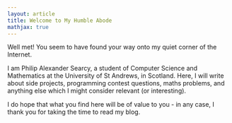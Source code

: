 ```yaml
---
layout: article
title: Welcome to My Humble Abode
mathjax: true
---
```


Well met! You seem to have found your way onto
my quiet corner of the Internet.

I am Philip Alexander Searcy, a student of Computer Science
and Mathematics at the University of St Andrews, in Scotland.
Here, I will write about side projects, programming contest questions,
maths problems, and anything else which I might consider
relevant (or interesting).

I do hope that what you find here will be of value to you - in
any case, I thank you for taking the time to read my blog.